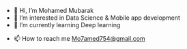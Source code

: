 - 👋 Hi, I’m Mohamed Mubarak
- 👀 I’m interested in Data Science & Mobile app development
- 🌱 I’m currently learning Deep learning
<!-- - 💞️ I’m looking to collaborate on Mobile app development and Machine learning projects -->
- 📫 How to reach me Mo7amed754@gmail.com

<!---
MohamedMubarak123/MohamedMubarak123 is a ✨ special ✨ repository because its `README.md` (this file) appears on your GitHub profile.
You can click the Preview link to take a look at your changes.
--->

